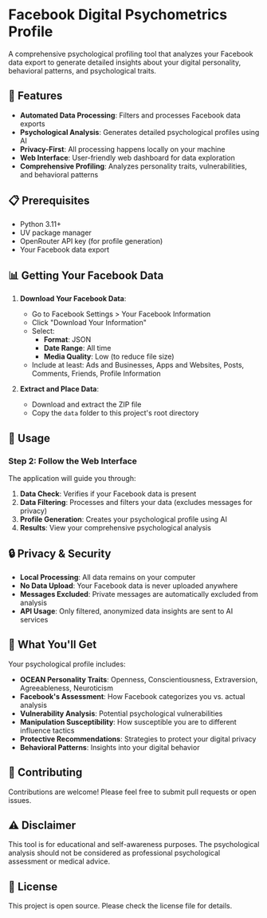 # Facebook Digital Psychometrics Profile

A comprehensive psychological profiling tool that analyzes your Facebook data export to generate detailed insights about your digital personality, behavioral patterns, and psychological traits.

## 🚀 Features

- **Automated Data Processing**: Filters and processes Facebook data exports
- **Psychological Analysis**: Generates detailed psychological profiles using AI
- **Privacy-First**: All processing happens locally on your machine
- **Web Interface**: User-friendly web dashboard for data exploration
- **Comprehensive Profiling**: Analyzes personality traits, vulnerabilities, and behavioral patterns

## 📋 Prerequisites

- Python 3.11+
- UV package manager
- OpenRouter API key (for profile generation)
- Your Facebook data export

## 📊 Getting Your Facebook Data

1. **Download Your Facebook Data**:
   - Go to Facebook Settings > Your Facebook Information
   - Click "Download Your Information"
   - Select:
     - **Format**: JSON
     - **Date Range**: All time
     - **Media Quality**: Low (to reduce file size)
   - Include at least: Ads and Businesses, Apps and Websites, Posts, Comments, Friends, Profile Information

2. **Extract and Place Data**:
   - Download and extract the ZIP file
   - Copy the `data` folder to this project's root directory

## 🚀 Usage

### Step 2: Follow the Web Interface

The application will guide you through:

1. **Data Check**: Verifies if your Facebook data is present
2. **Data Filtering**: Processes and filters your data (excludes messages for privacy)
3. **Profile Generation**: Creates your psychological profile using AI
4. **Results**: View your comprehensive psychological analysis




## 🔒 Privacy & Security

- **Local Processing**: All data remains on your computer
- **No Data Upload**: Your Facebook data is never uploaded anywhere
- **Messages Excluded**: Private messages are automatically excluded from analysis
- **API Usage**: Only filtered, anonymized data insights are sent to AI services

## 🧠 What You'll Get

Your psychological profile includes:

- **OCEAN Personality Traits**: Openness, Conscientiousness, Extraversion, Agreeableness, Neuroticism
- **Facebook's Assessment**: How Facebook categorizes you vs. actual analysis
- **Vulnerability Analysis**: Potential psychological vulnerabilities
- **Manipulation Susceptibility**: How susceptible you are to different influence tactics
- **Protective Recommendations**: Strategies to protect your digital privacy
- **Behavioral Patterns**: Insights into your digital behavior

## 🤝 Contributing

Contributions are welcome! Please feel free to submit pull requests or open issues.

## ⚠️ Disclaimer

This tool is for educational and self-awareness purposes. The psychological analysis should not be considered as professional psychological assessment or medical advice.

## 📄 License

This project is open source. Please check the license file for details.
